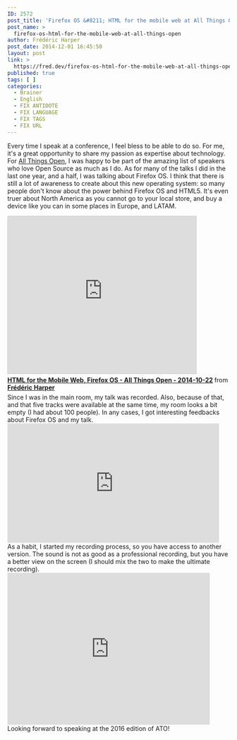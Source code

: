 ```yaml
---
ID: 2572
post_title: 'Firefox OS &#8211; HTML for the mobile web at All Things Open'
post_name: >
  firefox-os-html-for-the-mobile-web-at-all-things-open
author: Frédéric Harper
post_date: 2014-12-01 16:45:50
layout: post
link: >
  https://fred.dev/firefox-os-html-for-the-mobile-web-at-all-things-open/
published: true
tags: [ ]
categories:
  - Brainer
  - English
  - FIX ANTIDOTE
  - FIX LANGUAGE
  - FIX TAGS
  - FIX URL
---
```

Every time I speak at a conference, I feel bless to be able to do so. For me, it's a great opportunity to share my passion as expertise about technology. For <a title="All Things Open Website" href="https://allthingsopen.org/">All Things Open</a>, I was happy to be part of the amazing list of speakers who love Open Source as much as I do. As for many of the talks I did in the last one year, and a half, I was talking about Firefox OS. I think that there is still a lot of awareness to create about this new operating system: so many people don't know about the power behind Firefox OS and HTML5. It's even truer about North America as you cannot go to your local store, and buy a device like you can in some places in Europe, and LATAM.
<div class="embed rich SlideShare">

<iframe style="border: 1px solid #CCC; border-width: 1px; margin-bottom: 5px; max-width: 100%;" src="https://www.slideshare.net/slideshow/embed_code/key/mDgzquESLx7SzK" width="427" height="356" frameborder="0" marginwidth="0" marginheight="0" scrolling="no" allowfullscreen="allowfullscreen"> </iframe>
<div style="margin-bottom: 5px;"><strong> <a title="HTML for the Mobile Web, Firefox OS - All Things Open - 2014-10-22" href="https://www.slideshare.net/fredericharper/html-for-the-mobile-web-firefox-os-all-things-open-20141022" target="_blank" rel="noopener noreferrer">HTML for the Mobile Web, Firefox OS - All Things Open - 2014-10-22</a> </strong> from <strong><a href="https://www.slideshare.net/fredericharper" target="_blank" rel="noopener noreferrer">Frédéric Harper</a></strong></div>
</div>
Since I was in the main room, my talk was recorded. Also, because of that, and that five tracks were available at the same time, my room looks a bit empty (I had about 100 people). In any cases, I got interesting feedbacks about Firefox OS and my talk.
<div class="embed video YouTube"><iframe src="https://www.youtube.com/embed/onPMejToAHY?feature=oembed" width="480" height="270" frameborder="0" allowfullscreen="allowfullscreen"></iframe></div>
As a habit, I started my recording process, so you have access to another version. The sound is not as good as a professional recording, but you have a better view on the screen (I should mix the two to make the ultimate recording).
<div class="embed video YouTube"><iframe src="https://www.youtube.com/embed/rAwrv1A4z0Q?feature=oembed" width="459" height="344" frameborder="0" allowfullscreen="allowfullscreen"></iframe></div>
Looking forward to speaking at the 2016 edition of ATO!